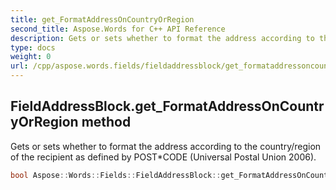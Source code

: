 ```yaml
---
title: get_FormatAddressOnCountryOrRegion
second_title: Aspose.Words for C++ API Reference
description: Gets or sets whether to format the address according to the country/region of the recipient as defined by POST*CODE (Universal Postal Union 2006). 
type: docs
weight: 0
url: /cpp/aspose.words.fields/fieldaddressblock/get_formataddressoncountryorregion/
---
```

## FieldAddressBlock.get_FormatAddressOnCountryOrRegion method


Gets or sets whether to format the address according to the country/region of the recipient as defined by POST*CODE (Universal Postal Union 2006).

```cpp
bool Aspose::Words::Fields::FieldAddressBlock::get_FormatAddressOnCountryOrRegion()
```

